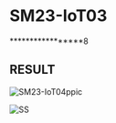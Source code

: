 # SM23-IoT03
*****************8
## RESULT
![SM23-IoT04ppic](https://github.com/iFatma2/SM23-IoT03/assets/139279448/62e32ea2-5716-465f-99ce-8240aedb631e)

![SS](https://github.com/iFatma2/SM23-IoT03/assets/139279448/b124906a-3132-4063-bda2-bd02e27da4a0)
